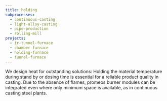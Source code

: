 ```yaml
---
title: holding
subprocesses:
  - continuous-casting
  - light-alloy-casting
  - pipe-production
  - rolling-mill
projects:
  - ir-tunnel-furnace
  - chamber-furnace
  - holding-furnace
  - tunnel-furnace
---
```


We design heat for outstanding solutions: Holding the material temperature during stand by or dosing time is essential for a reliable product quality in casting. Due to the absence of flames, promeos burner modules can be integrated even where only minimum space is available, as in continuous casting steel plants.


